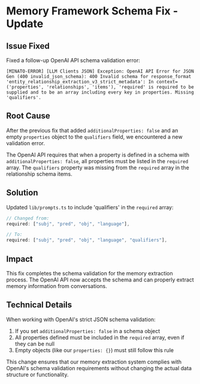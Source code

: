 # Memory Framework Schema Fix - Update

## Issue Fixed

Fixed a follow-up OpenAI API schema validation error:
```
[MINATO-ERROR] [LLM Clients JSON] Exception: OpenAI API Error for JSON Gen (400 invalid_json_schema): 400 Invalid schema for response_format 'entity_relationship_extraction_v3_strict_metadata': In context=('properties', 'relationships', 'items'), 'required' is required to be supplied and to be an array including every key in properties. Missing 'qualifiers'.
```

## Root Cause

After the previous fix that added `additionalProperties: false` and an empty `properties` object to the `qualifiers` field, we encountered a new validation error.

The OpenAI API requires that when a property is defined in a schema with `additionalProperties: false`, all properties must be listed in the `required` array. The `qualifiers` property was missing from the `required` array in the relationship schema items.

## Solution

Updated `lib/prompts.ts` to include 'qualifiers' in the `required` array:

```typescript
// Changed from:
required: ["subj", "pred", "obj", "language"],

// To:
required: ["subj", "pred", "obj", "language", "qualifiers"],
```

## Impact

This fix completes the schema validation for the memory extraction process. The OpenAI API now accepts the schema and can properly extract memory information from conversations.

## Technical Details

When working with OpenAI's strict JSON schema validation:
1. If you set `additionalProperties: false` in a schema object
2. All properties defined must be included in the `required` array, even if they can be null
3. Empty objects (like our `properties: {}`) must still follow this rule

This change ensures that our memory extraction system complies with OpenAI's schema validation requirements without changing the actual data structure or functionality. 